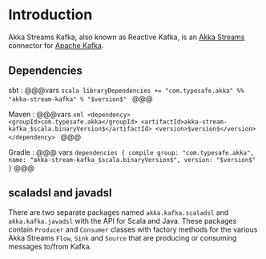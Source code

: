 # Introduction

Akka Streams Kafka, also known as Reactive Kafka, is an [Akka Streams](http://doc.akka.io/docs/akka/current/scala/stream/index.html) connector for [Apache Kafka](https://kafka.apache.org/).

## Dependencies

sbt
:   @@@vars
    ```scala
    libraryDependencies += "com.typesafe.akka" %% "akka-stream-kafka" % "$version$"
    ```
    @@@

Maven
:   @@@vars
    ```xml
    <dependency>
      <groupId>com.typesafe.akka</groupId>
      <artifactId>akka-stream-kafka_$scala.binaryVersion$</artifactId>
      <version>$version$</version>
    </dependency>
    ```
    @@@

Gradle
:   @@@ vars
    ```
    dependencies {
      compile group: "com.typesafe.akka", name: "akka-stream-kafka_$scala.binaryVersion$", version: "$version$"
    }
    ```
    @@@



## scaladsl and javadsl

There are two separate packages named `akka.kafka.scaladsl` and `akka.kafka.javadsl` 
with the API for Scala and Java. These packages contain `Producer` and `Consumer`
classes with factory methods for the various Akka Streams `Flow`, `Sink` and `Source`
that are producing or consuming messages to/from Kafka.
